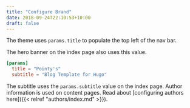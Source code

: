 ```yaml
---
title: "Configure Brand"
date: 2018-09-24T22:10:53+10:00
draft: false
---
```


The theme uses `params.title` to populate the top left of the nav bar. 

The hero banner on the index page also uses this value. 


```toml
[params]
  title = "Pointy's"
  subtitle = "Blog Template for Hugo"
```

The subtitle uses the `params.subtitle` value on the index page. Author information is used on content pages. Read about [configuring authors here]({{< relref "authors/index.md" >}}).
